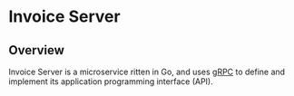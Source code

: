 # Invoice Server


## Overview

Invoice Server is a microservice ritten in Go, and uses [gRPC](https://grpc.io) to define and implement its application programming interface (API).
